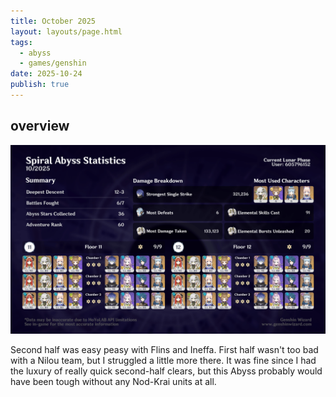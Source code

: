 ```yaml
---
title: October 2025
layout: layouts/page.html
tags:
  - abyss
  - games/genshin
date: 2025-10-24
publish: true
---
```

## overview
![Abyss Overview](./photos/10-25_abyss.png)

Second half was easy peasy with Flins and Ineffa. First half wasn't too bad with a Nilou team, but I struggled a little more there. It was fine since I had the luxury of really quick second-half clears, but this Abyss probably would have been tough without any Nod-Krai units at all. 
